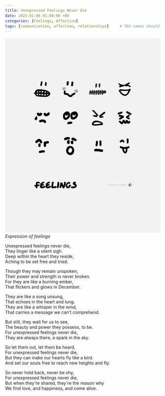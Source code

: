 ```yaml
---
title: Unexpressed Feelings Never Die
date: 2023-01-06 01:00:00 +00
categories: [Feelings, Affection]
tags: [communication, affection, relationships]     # TAG names should always be lowercase
---
```


![unexpressed feelings](/assets/img/unexpressed-feelings.png "cc: pinterest")
_Expression of feelings_

Unexpressed feelings never die,  
They linger like a silent sigh.  
Deep within the heart they reside,  
Aching to be set free and tried.

Though they may remain unspoken,  
Their power and strength is never broken.  
For they are like a burning ember,  
That flickers and glows in December.  

They are like a song unsung,  
That echoes in the heart and lung.  
They are like a whisper in the wind,  
That carries a message we can't comprehend.

But still, they wait for us to see,  
The beauty and power they possess, to be.  
For unexpressed feelings never die,  
They are always there, a spark in the sky.

So let them out, let them be heard,  
For unexpressed feelings never die,  
But they can make our hearts fly like a bird.  
And set our souls free to reach new heights and fly.  

So never hold back, never be shy,  
For unexpressed feelings never die,  
But when they're shared, they're the reason why  
We find love, and happiness, and come alive.
